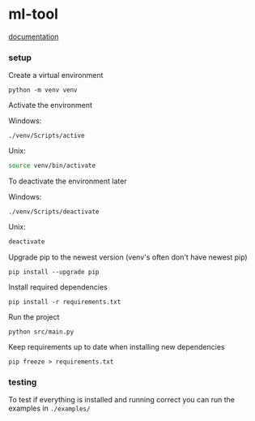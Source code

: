 # ml-tool

[documentation](./doc/README.md)

### setup
Create a virtual environment
```
python -m venv venv
```

Activate the environment

Windows:
```
./venv/Scripts/active
```
Unix:
```zsh
source venv/bin/activate
```

To deactivate the environment later

Windows:
```
./venv/Scripts/deactivate
```
Unix:
```zsh
deactivate
```

Upgrade pip to the newest version
(venv's often don't have newest pip)
```
pip install --upgrade pip
```

Install required dependencies
```
pip install -r requirements.txt
```

Run the project
```
python src/main.py
```

Keep requirements up to date when installing new dependencies
```
pip freeze > requirements.txt
```

### testing
To test if everything is installed and running correct you can run the examples in `./examples/`
